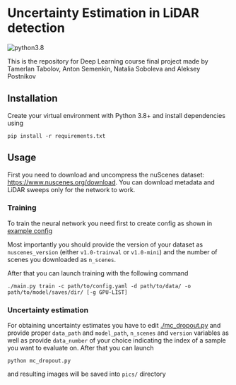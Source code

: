 # Uncertainty Estimation in LiDAR detection
![python3.8](https://img.shields.io/badge/python-v3.8-blue)

This is the repository for Deep Learning course final project made by Tamerlan Tabolov, Anton Semenkin, Natalia Soboleva and Aleksey Postnikov

## Installation
Create your virtual environment with Python 3.8+ and install dependencies using
```
pip install -r requirements.txt
```

## Usage
First you need to download and uncompress the nuScenes dataset: https://www.nuscenes.org/download.
You can download metadata and LiDAR sweeps only for the network to work.
### Training
To train the neural network you need first to create config as shown in [example config](./example-config.yaml)

Most importantly you should provide the version of your dataset as `nuscenes_version` (either `v1.0-trainval` or `v1.0-mini`) and the number of scenes you downloaded as `n_scenes`.

After that you can launch training with the following command
```
./main.py train -c path/to/config.yaml -d path/to/data/ -o path/to/model/saves/dir/ [-g GPU-LIST]
```

### Uncertainty estimation
For obtaining uncertainty estimates you have to edit [./mc_dropout.py](mc_dropout.py) and provide proper `data_path` and `model_path`, `n_scenes` and `version` variables as well as provide `data_number` of your choice indicating the index of a sample you want to evaluate on. After that you can launch
```
python mc_dropout.py
```
and resulting images will be saved into `pics/` directory

